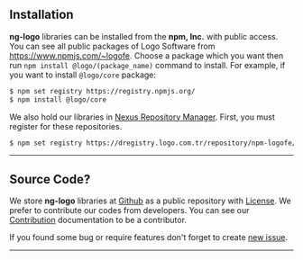 ## Installation

**ng-logo** libraries can be installed from the **npm, Inc.** with public access. You can see all public packages of Logo Software from https://www.npmjs.com/~logofe. Choose a package which you want then run `npm install @logo/(package_name)` command to install. For example, if you want to install `@logo/core` package:
```bash
$ npm set registry https://registry.npmjs.org/
$ npm install @logo/core
```
We also hold our libraries in [Nexus Repository Manager](https://dregistry.logo.com.tr/#browse/browse/assets:npm-logofe). First, you must register for these repositories.
```bash
$ npm set registry https://dregistry.logo.com.tr/repository/npm-logofe/
```
<hr>

## Source Code?

We store **ng-logo** libraries at [Github](https://github.com/logobs/ng-logo) as a public repository with [License](https://github.com/logobs/ng-logo/blob/master/LICENSE).
We prefer to contribute our codes from developers. You can see our [Contribution](#/docs/getting-started/contributing#community-support) documentation to be a contributor.

If you found some bug or require features don't forget to create [new issue](https://github.com/logobs/ng-logo/issues).
<hr>
